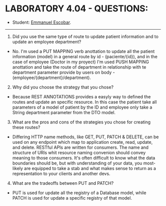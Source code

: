 
# LABORATORY 4.04 - QUESTIONS:
* Student: [Emmanuel Escobar](https://github.com/Emmascobar).
-------------------------------------------------------------

1) Did you use the same type of route to update patient information and to update an employee department?
- No. I'm used a PUT MAPPING verb anottation to update all the patient information (model) in a general route by id - (paciente/{id}), and in the case of employee (Doctor in my proyect) I'm used PUSH MAPPING anottation and take the route of department in relationship with te department parameter provide by users on body - (employee/{department}/department).


2) Why did you choose the strategy that you chose?
- Because REST ANNOTATIONS provides a easyly way to defined the routes and update an specific resource. In this case the patient take all parameters of a model of patient by the ID and employee only take a String department parameter from the DTO model.

3) What are the pros and cons of the strategies you chose for creating these routes?
- Differing HTTP name methods, like GET, PUT, PATCH & DELETE, can be used on any endpoint which map to application create, read, update, and delete. RESTful APIs are written for consumers. The name and structure of URIs whit resource naming convenion should convey meaning to those consumers. It's often difficult to know what the data boundaries should be, but with understanding of your data, you most-likely are equipped to take a stab and what makes sense to return as a representation to your clients and another devs.

4) What are the tradeoffs between PUT and PATCH?
- PUT is used for update all the registry of a Database model, while PATCH is used for update a specific registry of that model.

